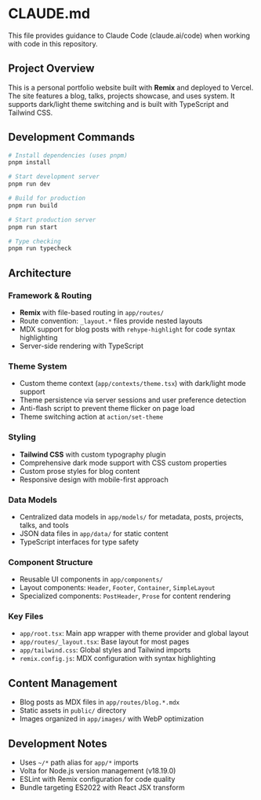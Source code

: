 # CLAUDE.md

This file provides guidance to Claude Code (claude.ai/code) when working with code in this repository.

## Project Overview

This is a personal portfolio website built with **Remix** and deployed to Vercel. The site features a blog, talks, projects showcase, and uses system. It supports dark/light theme switching and is built with TypeScript and Tailwind CSS.

## Development Commands

```bash
# Install dependencies (uses pnpm)
pnpm install

# Start development server
pnpm run dev

# Build for production
pnpm run build

# Start production server
pnpm run start

# Type checking
pnpm run typecheck
```

## Architecture

### Framework & Routing
- **Remix** with file-based routing in `app/routes/`
- Route convention: `_layout.*` files provide nested layouts
- MDX support for blog posts with `rehype-highlight` for code syntax highlighting
- Server-side rendering with TypeScript

### Theme System
- Custom theme context (`app/contexts/theme.tsx`) with dark/light mode support
- Theme persistence via server sessions and user preference detection
- Anti-flash script to prevent theme flicker on page load
- Theme switching action at `action/set-theme`

### Styling
- **Tailwind CSS** with custom typography plugin
- Comprehensive dark mode support with CSS custom properties
- Custom prose styles for blog content
- Responsive design with mobile-first approach

### Data Models
- Centralized data models in `app/models/` for metadata, posts, projects, talks, and tools
- JSON data files in `app/data/` for static content
- TypeScript interfaces for type safety

### Component Structure
- Reusable UI components in `app/components/`
- Layout components: `Header`, `Footer`, `Container`, `SimpleLayout`
- Specialized components: `PostHeader`, `Prose` for content rendering

### Key Files
- `app/root.tsx`: Main app wrapper with theme provider and global layout
- `app/routes/_layout.tsx`: Base layout for most pages
- `app/tailwind.css`: Global styles and Tailwind imports
- `remix.config.js`: MDX configuration with syntax highlighting

## Content Management
- Blog posts as MDX files in `app/routes/blog.*.mdx`
- Static assets in `public/` directory
- Images organized in `app/images/` with WebP optimization

## Development Notes
- Uses `~/*` path alias for `app/*` imports
- Volta for Node.js version management (v18.19.0)
- ESLint with Remix configuration for code quality
- Bundle targeting ES2022 with React JSX transform
